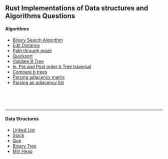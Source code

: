 <h2>Rust Implementations of Data structures and Algorithms Questions</h2>


<h4> Algorithms</h4>
<ul>
  <li><a href="https://github.com/cerebrium/rust_ds_algo/tree/main/binary_search"> Binary Search Algorithm</a></li>
  <li><a href="https://github.com/cerebrium/rust_edit_distance">Edit Distance</a></li>
  <li><a href="https://github.com/cerebrium/rust_ds_algo/blob/main/path/src/main.rs">Path through maze</a></li>
  <li><a href="https://github.com/cerebrium/rust_ds_algo/blob/main/quicksort/src/main.rs">Quicksort</a></li>
  <li><a href="https://github.com/cerebrium/rust_ds_algo/blob/58ceaf73e18af6965bdaaf673aaece807779bf71/trees/b_tree/src/BNode/BTree.rs#L69C5-L69C58">Validate B Tree</a></li>
  <li><a href="https://github.com/cerebrium/rust_ds_algo/blob/5a5066bea22955a277432de059b10992f20d5b17/trees/b_tree/src/BNode/BTree.rs#L58">In, Pre and Post order b Tree traversal</a></li>
  <li><a href="https://github.com/cerebrium/rust_ds_algo/blob/e9bdd1e70357fa6c7cf4945fb4577d85d0863c1a/trees/b_tree/src/BNode/BTree.rs#L136">Compare b trees</a></li>
  <li><a href="https://github.com/cerebrium/rust_ds_algo/blob/main/graphs/adj_mat/src/adjacency_matrix/adjacency_matrix.rs">Parsing adjacency matrix</a></li>
  <li><a href="https://github.com/cerebrium/rust_ds_algo/blob/main/graphs/adj_list/src/GNode/Graph.rs">Parsing an adjacency list</a></li>
</ul>

<br />
<br />
<br />

<hr />
<h4>Data Structures</h4>
<ul>
<li><a href="https://github.com/cerebrium/rust_ds_algo/tree/main/linkedLists">Linked List</a></li>
<li><a href="https://github.com/cerebrium/rust_ds_algo/blob/main/stack/src/LNode/Stack.rs">Stack</a></li>
<li><a href="https://github.com/cerebrium/rust_ds_algo/blob/main/que/src/LNode/Que.rs">Que</a></li>
<li><a href="https://github.com/cerebrium/rust_ds_algo/blob/main/trees/b_tree/src/BNode/BTree.rs">Binary Tree</a></li>
<li><a href="https://github.com/cerebrium/rust_ds_algo/blob/main/heap/src/Heap/MinHeap.rs">Min Heap</a></li>
  
</ul>
<br />
<br />
<br />





